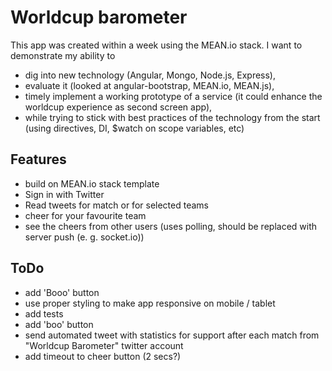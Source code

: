# Worldcup barometer

This app was created within a week using the MEAN.io stack.
I want to demonstrate my ability to
* dig into new technology (Angular, Mongo, Node.js, Express),
* evaluate it (looked at angular-bootstrap, MEAN.io, MEAN.js),
* timely implement a working prototype of a service (it could enhance the worldcup experience as second screen app),
* while trying to stick with best practices of the technology from the start (using directives, DI, $watch on scope variables, etc)

## Features
* build on MEAN.io stack template
* Sign in with Twitter
* Read tweets for match or for selected teams
* cheer for your favourite team
* see the cheers from other users (uses polling, should be replaced with server push (e. g. socket.io))

## ToDo
* add 'Booo' button
* use proper styling to make app responsive on mobile / tablet
* add tests
* add 'boo' button
* send automated tweet with statistics for support after each match from "Worldcup Barometer" twitter account
* add timeout to cheer button (2 secs?)
